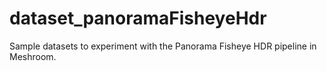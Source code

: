 # dataset_panoramaFisheyeHdr
Sample datasets to experiment with the Panorama Fisheye HDR pipeline in Meshroom.

